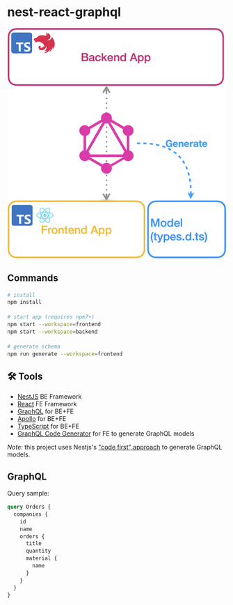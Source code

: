 # nest-react-graphql

![Schema](./docs/schema.png)

## Commands

```bash
# install
npm install

# start app (requires npm7+)
npm start --workspace=frontend
npm start --workspace=backend

# generate schema
npm run generate --workspace=frontend
```

## 🛠 Tools

- [NestJS](https://nestjs.com/) BE Framework
- [React](https://reactjs.org/) FE Framework
- [GraphQL](https://graphql.org/) for BE+FE
- [Apollo](https://www.apollographql.com/) for BE+FE
- [TypeScript](https://www.typescriptlang.org/docs/) for BE+FE
- [GraphQL Code Generator](https://www.graphql-code-generator.com/) for FE to generate GraphQL models

_Note:_ this project uses Nestjs's ["code first" approach](https://docs.nestjs.com/graphql/quick-start#code-first) to generate GraphQL models.

## GraphQL

Query sample:

```graphql
query Orders {
  companies {
    id
    name
    orders {
      title
      quantity
      material {
        name
      }
    }
  }
}
```
